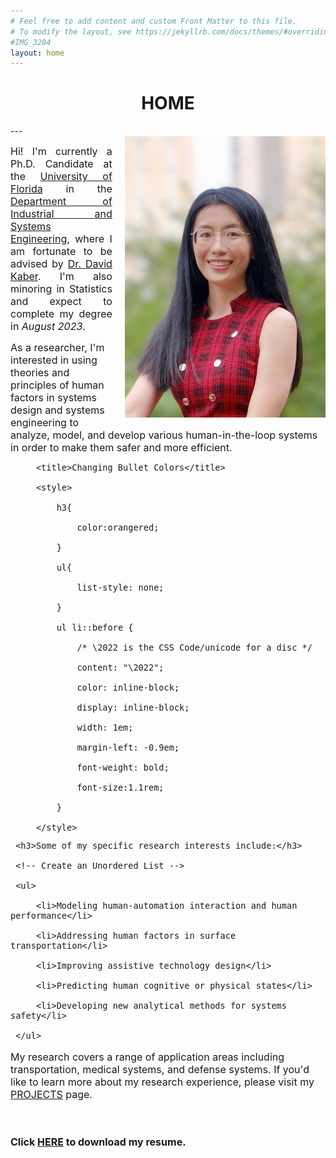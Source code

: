 ```yaml
---
# Feel free to add content and custom Front Matter to this file.
# To modify the layout, see https://jekyllrb.com/docs/themes/#overriding-theme-defaults
#IMG_3204
layout: home
---
```

<h1 align="center">HOME</h1>
<!-- <div align='center'><font size='60'>Projects</font></div> -->
---

<br/> 
<style>
img  {
  float: right;
  margin-left: 20px;
}
</style>


<img height='450' align="right" src="assets/images/banners/IMG_3204.jpeg"/> 
 <p style="text-align:justify; text-justify:inter-ideograph;">
<font size=3>Hi! I'm currently a Ph.D. Candidate at the <a href="https://www.ufl.edu" target="_blank">University of Florida</a> in the  <a href="https://www.ise.ufl.edu" target="_blank">Department of Industrial and Systems Engineering</a>, where I am fortunate to be advised by <a href="https://www.ise.ufl.edu/kaber/" target="_blank">Dr. David Kaber</a>. I'm also minoring in Statistics and expect to complete my degree in <i>August 2023</i>.<br/>

As a researcher, I'm interested in using theories and principles of human factors in systems design and systems engineering to analyze, model, and develop various human-in-the-loop systems in order to make them safer and more efficient. <br/>



<html>
    <head>

         <title>Changing Bullet Colors</title>

         <style>

             h3{

                 color:orangered;

             }

             ul{

                 list-style: none;

             }

             ul li::before {

                 /* \2022 is the CSS Code/unicode for a disc */

                 content: "\2022";  

                 color: inline-block; 

                 display: inline-block; 

                 width: 1em;

                 margin-left: -0.9em;

                 font-weight: bold;

                 font-size:1.1rem;

             }

         </style>

   </head>

   <body>

     <h3>Some of my specific research interests include:</h3>

     <!-- Create an Unordered List -->

     <ul>

         <li>Modeling human-automation interaction and human performance</li>

         <li>Addressing human factors in surface transportation</li>

         <li>Improving assistive technology design</li>

         <li>Predicting human cognitive or physical states</li>

         <li>Developing new analytical methods for systems safety</li>

     </ul>

   </body>

</html>

My research covers a range of application areas including transportation, medical systems, and defense systems. If you'd like to learn more about my research experience, please visit my <a href="/Projects.html" target="_blank">PROJECTS</a> page. <br/><br/><br/>

<b>Click <a href="/assets/images/banners/Update_CV_YL_0515.pdf" download="cv.pdf">HERE</a> to download my resume.</b><br/><br/><br/>

</font>
 </p>






